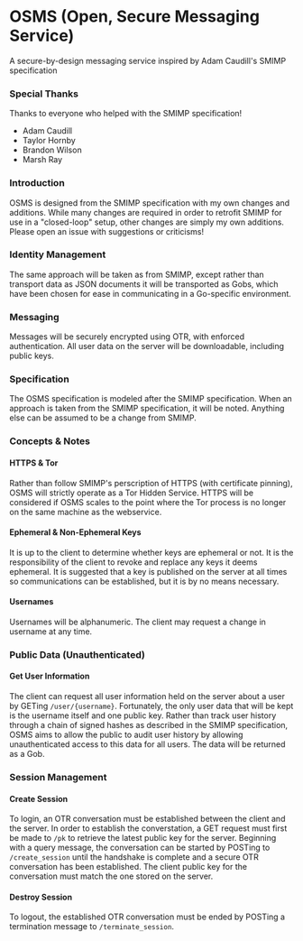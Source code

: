 # OSMS (Open, Secure Messaging Service)
A secure-by-design messaging service inspired by Adam Caudill's SMIMP specification

### Special Thanks
Thanks to everyone who helped with the SMIMP specification!

* Adam Caudill
* Taylor Hornby
* Brandon Wilson
* Marsh Ray

### Introduction
OSMS is designed from the SMIMP specification with my own changes and additions. While many changes are required in order to retrofit SMIMP for use in a "closed-loop" setup, other changes are simply my own additions. Please open an issue with suggestions or criticisms!

### Identity Management
The same approach will be taken as from SMIMP, except rather than transport data as JSON documents it will be transported as Gobs, which have been chosen for ease in communicating in a Go-specific environment.

### Messaging
Messages will be securely encrypted using OTR, with enforced authentication. All user data on the server will be downloadable, including public keys.

### Specification
The OSMS specification is modeled after the SMIMP specification. When an approach is taken from the SMIMP specification, it will be noted. Anything else can be assumed to be a change from SMIMP.

### Concepts & Notes
#### HTTPS & Tor
Rather than follow SMIMP's perscription of HTTPS (with certificate pinning), OSMS will strictly operate as a Tor Hidden Service. HTTPS will be considered if OSMS scales to the point where the Tor process is no longer on the same machine as the webservice.
#### Ephemeral & Non-Ephemeral Keys
It is up to the client to determine whether keys are ephemeral or not. It is the responsibility of the client to revoke and replace any keys it deems ephemeral. It is suggested that a key is published on the server at all times so communications can be established, but it is by no means necessary.
#### Usernames
Usernames will be alphanumeric. The client may request a change in username at any time.
### Public Data (Unauthenticated)
#### Get User Information
The client can request all user information held on the server about a user by GETing `/user/{username}`. Fortunately, the only user data that will be kept is the username itself and one public key.
Rather than track user history through a chain of signed hashes as described in the SMIMP specification, OSMS aims to allow the public to audit user history by allowing unauthenticated access to this data for all users. The data will be returned as a Gob.
### Session Management
#### Create Session
To login, an OTR conversation must be established between the client and the server. In order to establish the converstation, a GET request must first be made to `/pk` to retrieve the latest public key for the server. Beginning with a query message, the conversation can be started by POSTing to `/create_session` until the handshake is complete and a secure OTR conversation has been established. The client public key for the conversation must match the one stored on the server.
#### Destroy Session
To logout, the established OTR conversation must be ended by POSTing a termination message to `/terminate_session`.

